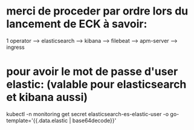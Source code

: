 # merci de proceder par ordre lors du lancement de ECK à savoir:
1 operator --> elasticsearch --> kibana --> filebeat --> apm-server --> ingress

# pour avoir le mot de passe d'user elastic: (valable pour elasticsearch et kibana aussi)
kubectl -n monitoring get secret elasticsearch-es-elastic-user -o go-template='{{.data.elastic | base64decode}}'
